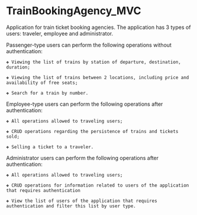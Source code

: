 # TrainBookingAgency_MVC

Application for train ticket booking agencies. The application has 3 types of users: traveler, employee and administrator.

  Passenger-type users can perform the following operations without authentication:
  
    ❖ Viewing the list of trains by station of departure, destination, duration;
    
    ❖ Viewing the list of trains between 2 locations, including price and availability of free seats;
    
    ❖ Search for a train by number.
    
  Employee-type users can perform the following operations after authentication:
  
    ❖ All operations allowed to traveling users;
    
    ❖ CRUD operations regarding the persistence of trains and tickets sold;
    
    ❖ Selling a ticket to a traveler.
    
  Administrator users can perform the following operations after authentication:
  
    ❖ All operations allowed to traveling users;
    
    ❖ CRUD operations for information related to users of the application that requires authentication
    
    ❖ View the list of users of the application that requires authentication and filter this list by user type. 
